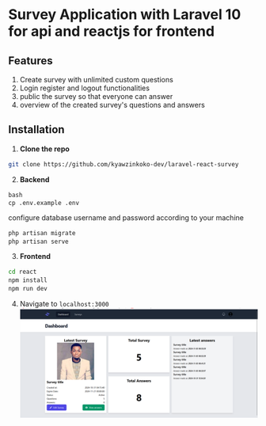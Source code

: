# Survey Application with Laravel 10 for api and reactjs for frontend 

## Features
  1. Create survey with unlimited custom questions 
  2. Login register and logout functionalities
  3. public the survey so that everyone can answer 
  4. overview of the created survey's questions and answers
## Installation 

1. **Clone the repo**
 ```bash 
 git clone https://github.com/kyawzinkoko-dev/laravel-react-survey
 ```
2. **Backend**
```
bash
cp .env.example .env
```
configure database username and password according to your machine
```bash 
php artisan migrate 
php artisan serve
```
3. **Frontend**
```bash
cd react 
npm install 
npm run dev
```
4. Navigate to ```localhost:3000 ```
![image screenshot](./screen.png)